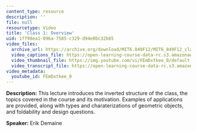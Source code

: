 ```yaml
---
content_type: resource
description: ''
file: null
resourcetype: Video
title: 'Class 1: Overview'
uid: 1ff98ea1-096a-7585-c329-d94e0bc32b65
video_files:
  archive_url: https://archive.org/download/MIT6.849F12/MIT6_849F12_class01_300k.mp4
  video_captions_file: https://open-learning-course-data-rc.s3.amazonaws.com/6-849-geometric-folding-algorithms-linkages-origami-polyhedra-fall-2012/55da1e5fe0ed53f69d54506a09fe672b_FEmDxtkee_0.vtt
  video_thumbnail_file: https://img.youtube.com/vi/FEmDxtkee_0/default.jpg
  video_transcript_file: https://open-learning-course-data-rc.s3.amazonaws.com/6-849-geometric-folding-algorithms-linkages-origami-polyhedra-fall-2012/a2a101bfbee7f97dd016af1e679b6f6a_FEmDxtkee_0.pdf
video_metadata:
  youtube_id: FEmDxtkee_0
---
```


**Description:** This lecture introduces the inverted structure of the class, the topics covered in the course and its motivation. Examples of applications are provided, along with types and charaterizations of geometric objects, and foldability and design questions.

**Speaker:** Erik Demaine